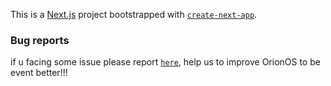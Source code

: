 This is a [Next.js](https://nextjs.org/) project bootstrapped with [`create-next-app`](https://github.com/vercel/next.js/tree/canary/packages/create-next-app).

### Bug reports
if u facing some issue please report [`here`](https://orion-bug-report.vercel.app), help us to improve OrionOS to be event better!!!
